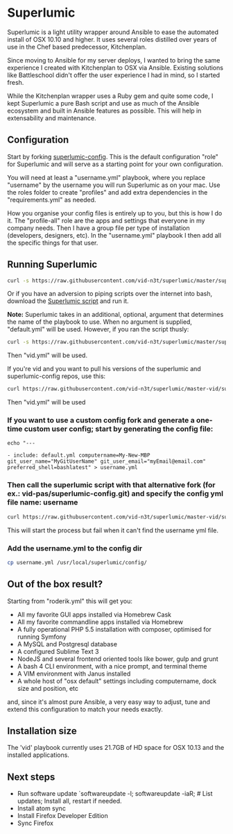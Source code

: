 # Superlumic

Superlumic is a light utility wrapper around Ansible to ease the automated install of OSX 10.10 and higher. It uses several roles distilled over years of use in the Chef based predecessor, Kitchenplan.

Since moving to Ansible for my server deploys, I wanted to bring the same experience I created with Kitchenplan to OSX via Ansible. Existing solutions like Battleschool didn't offer the user experience I had in mind, so I started fresh.

While the Kitchenplan wrapper uses a Ruby gem and quite some code, I kept Superlumic a pure Bash script and use as much of the Ansible ecosystem and built in Ansible features as possible. This will help in extensability and maintenance.

## Configuration

Start by forking [superlumic-config](https://github.com/vid-n3t/superlumic-config). This is the default configuration "role" for Superlumic and will serve as a starting point for your own configuration.

You will need at least a "username.yml" playbook, where you replace "username" by the username you will run Superlumic as on your mac. Use the roles folder to create "profiles" and add extra dependencies in the "requirements.yml" as needed.

How you organise your config files is entirely up to you, but this is how I do it. The "profile-all" role are the apps and settings that everyone in my company needs. Then I have a group file per type of installation (developers, designers, etc). In the "username.yml" playbook I then add all the specific things for that user.

## Running Superlumic

```bash
curl -s https://raw.githubusercontent.com/vid-n3t/superlumic/master/superlumic | bash -s <your repo clone url here>
```

Or if you have an adversion to piping scripts over the internet into bash, download the [Superlumic script](https://raw.githubusercontent.com/vid-n3t/superlumic/master/superlumic) and run it.

**Note:** Superlumic takes in an additional, optional, argument that determines the name of the playbook to use. When no argument is supplied, "default.yml" will be used. However, if you ran the script thusly:

```bash
curl -s https://raw.githubusercontent.com/vid-n3t/superlumic/master/superlumic | bash -s <your repo clone url here> roderik
```

Then "vid.yml" will be used.

If you're vid and you want to pull his versions of the superlumic and superlumic-config repos, use this:

```bash
curl https://raw.githubusercontent.com/vid-n3t/superlumic/master-vid/superlumic | bash -s https://github.com/vid-n3t/superlumic-config.git vid
```

Then "vid.yml" will be used 

### If you want to use a custom config fork and generate a one-time custom user config; start by generating the config file:

```
echo "---

- include: default.yml computername=My-New-MBP git_user_name="MyGitUserName" git_user_email="myEmail@email.com" preferred_shell=bashlatest" > username.yml
```

### Then call the superlumic script with that alternative fork (for ex.: vid-pas/superlumic-config.git) and specify the config yml file name: username
```bash
curl https://raw.githubusercontent.com/vid-n3t/superlumic/master-vid/superlumic | bash -s https://github.com/vid-pas/superlumic-config.git username
```

This will start the process but fail when it can't find the username yml file.
### Add the username.yml to the config dir
```bash
cp username.yml /usr/local/superlumic/config/
```

## Out of the box result?

Starting from "roderik.yml" this will get you:

* All my favorite GUI apps installed via Homebrew Cask
* All my favorite commandline apps installed via Homebrew
* A fully operational PHP 5.5 installation with composer, optimised for running Symfony
* A MySQL and Postgresql database
* A configured Sublime Text 3
* NodeJS and several frontend oriented tools like bower, gulp and grunt
* A bash 4 CLI environment, with a nice prompt, and terminal theme
* A VIM environment with Janus installed
* A whole host of "osx default" settings including computername, dock size and position, etc

and, since it's almost pure Ansible, a very easy way to adjust, tune and extend this configuration to match your needs exactly.

## Installation size

The 'vid' playbook currently uses 21.7GB of HD space for OSX 10.13 and the installed applications.

## Next steps

* Run software update `softwareupdate -l; softwareupdate -iaR; # List updates; Install all, restart if needed.
* Install atom sync
* Install Firefox Developer Edition
* Sync Firefox

